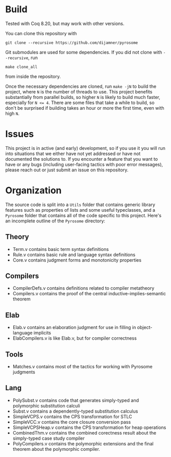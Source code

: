 # Build

Tested with Coq 8.20, but may work with other versions.

You can clone this repository with

    git clone --recursive https://github.com/dijamner/pyrosome

Git submodules are used for some dependencies. If you did not clone with `--recursive`, run

    make clone_all

from inside the repository.

Once the necessary dependencies are cloned, run `make -jN` to build the project,
where `N` is the number of threads to use. This project benefits substantially from
parallel builds, so higher `N` is likely to build much faster, especially for `N <= 4`.
There are some files that take a while to build, so don't be surprised if building takes
an hour or more the first time, even with high `N`.

# Issues

This project is in active (and early) development, so if you use it you will run into situations
that we either have not yet addressed or have not documented the solutions to.
If you encounter a feature that you want to have or any bugs (including user-facing tactics with
poor error messages), please reach out or just submit an issue on this repository.

# Organization

The source code is split into a `Utils` folder that contains generic library features such
as properties of lists and some useful typeclasses, and a `Pyrosome` folder that contains
all of the code specific to this project. Here's an incomplete outline of the `Pyrosome` directory:

## Theory

- Term.v contains basic term syntax definitions
- Rule.v contains basic rule and language syntax definitions
- Core.v contains judgment forms and monotonicity properties

## Compilers

- CompilerDefs.v contains definitions related to compiler metatheory
- Compilers.v contains the proof of the central inductive-implies-semantic theorem

## Elab

- Elab.v contains an elaboration judgment for use in filling in object-language implicits
- ElabCompilers.v is like Elab.v, but for compiler correctness

## Tools

- Matches.v contains most of the tactics for working with Pyrosome judgments

## Lang
- PolySubst.v contains code that generates simply-typed and polymorphic substitution calculi
- Subst.v contains a dependently-typed substitution calculus
- SimpleVCPS.v contains the CPS transformation for STLC
- SimpleVCC.v contains the core closure conversion pass
- SimpleVCPSHeap.v contains the CPS transformation for heap operations
- CombinedThm.v contains the combined corectness result about the simply-typed case study compiler
- PolyCompilers.v contains the polymorphic extensions and the final theorem about the polymorphic compiler.